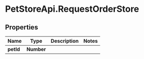 # PetStoreApi.RequestOrderStore

## Properties

Name | Type | Description | Notes
------------ | ------------- | ------------- | -------------
**petId** | **Number** |  | 


